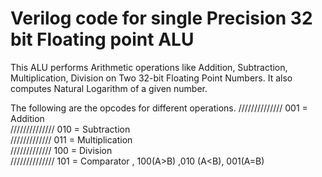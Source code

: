 # Verilog code for single Precision 32 bit Floating point ALU
This ALU performs Arithmetic operations like Addition, Subtraction, Multiplication, Division on Two 32-bit Floating Point Numbers. It also computes Natural Logarithm of a given number.

The following are the opcodes for different operations.
////////////// 001 = Addition  
////////////// 010 = Subtraction  
/////////////  011 = Multiplication  
/////////////  100 = Division  
////////////// 101 = Comparator  , 100(A>B) ,010 (A<B), 001(A=B)
